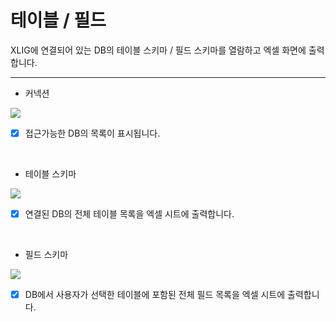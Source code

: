 

# 테이블 / 필드


XLIG에 연결되어 있는 DB의 테이블 스키마 / 필드 스키마를 열람하고 엑셀 화면에 출력합니다.

---

- 커넥션

<img src = "https://user-images.githubusercontent.com/86198387/204195409-7ec88228-0057-4567-89d1-1803e78b9b67.png" />


- [x] 접근가능한 DB의 목록이 표시됩니다.

<br>

- 테이블 스키마 


<img src = "https://user-images.githubusercontent.com/86198387/204195565-16bb926e-56e6-42a5-b072-a8a678bf21fb.png" />

    
- [x] 연결된 DB의 전체 테이블 목록을 엑셀 시트에 출력합니다. 

<br>

- 필드 스키마 

<img src = "https://user-images.githubusercontent.com/86198387/204195667-414c474c-535d-4571-9e99-7ae4ff282167.png" />

- [x] DB에서 사용자가 선택한 테이블에 포함된 전체 필드 목록을 엑셀 시트에 출력합니다.